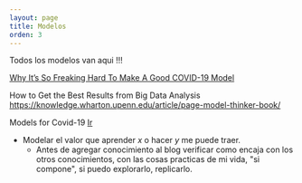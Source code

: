 ```yaml
---
layout: page
title: Modelos
orden: 3
---
```


Todos los modelos van aqui !!!

[Why It’s So Freaking Hard To Make A Good COVID-19 Model](https://fivethirtyeight.com/features/why-its-so-freaking-hard-to-make-a-good-covid-19-model/)

How to Get the Best Results from Big Data Analysis
https://knowledge.wharton.upenn.edu/article/page-model-thinker-book/

Models for Covid-19
[Ir](https://sites.google.com/umich.edu/manymodelsclovid19/home?authuser=0)

- Modelar el valor que aprender *x* o hacer *y* me puede traer.
    - Antes de agregar conocimiento al blog verificar como encaja con los otros conocimientos, con las cosas practicas de mi vida, "si compone", si puedo explorarlo, replicarlo.